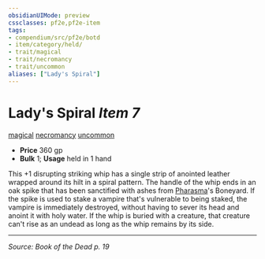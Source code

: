 ```yaml
---
obsidianUIMode: preview
cssclasses: pf2e,pf2e-item
tags:
- compendium/src/pf2e/botd
- item/category/held/
- trait/magical
- trait/necromancy
- trait/uncommon
aliases: ["Lady's Spiral"]
---
```

# Lady's Spiral *Item 7*  
[magical](rules/traits/magical.md "Magical Item Trait")  [necromancy](rules/traits/necromancy.md "Necromancy School Trait")  [uncommon](rules/traits/uncommon.md "Uncommon Rarity Trait")  

- **Price** 360 gp
- **Bulk** 1; **Usage** held in 1 hand

This +1 disrupting striking whip has a single strip of anointed leather wrapped around its hilt in a spiral pattern. The handle of the whip ends in an oak spike that has been sanctified with ashes from [Pharasma](compendium/setting/deities/pharasma.md)'s Boneyard. If the spike is used to stake a vampire that's vulnerable to being staked, the vampire is immediately destroyed, without having to sever its head and anoint it with holy water. If the whip is buried with a creature, that creature can't rise as an undead as long as the whip remains by its side.


---
*Source: Book of the Dead p. 19*